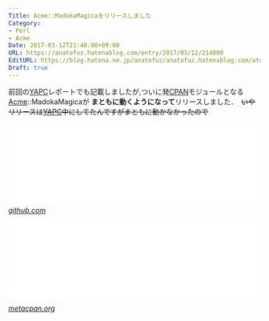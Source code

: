 ```yaml
---
Title: Acme::MadokaMagicaをリリースしました
Category:
- Perl
- Acme
Date: 2017-03-12T21:40:00+09:00
URL: https://anatofuz.hatenablog.com/entry/2017/03/12/214000
EditURL: https://blog.hatena.ne.jp/anatofuz/anatofuz.hatenablog.com/atom/entry/8599973812278688728
Draft: true
---
```


<p>前回の<a class="keyword" href="http://d.hatena.ne.jp/keyword/YAPC">YAPC</a>レポートでも記載しましたが,ついに発<a class="keyword" href="http://d.hatena.ne.jp/keyword/CPAN">CPAN</a>モジュールとなる<a class="keyword" href="http://d.hatena.ne.jp/keyword/Acme">Acme</a>::MadokaMagicaが
<strong>まともに動くようになって</strong>リリースしました．　<del>いやリリースは<a class="keyword" href="http://d.hatena.ne.jp/keyword/YAPC">YAPC</a>中にしてたんですがまともに動かなかったので</del></p>

<p><iframe src="//hatenablog-parts.com/embed?url=https%3A%2F%2Fgithub.com%2FAnaTofuZ%2Fperl-acme-MadokaMagica" title="AnaTofuZ/perl-acme-MadokaMagica" class="embed-card embed-webcard" scrolling="no" frameborder="0" style="display: block; width: 100%; height: 155px; max-width: 500px; margin: 10px 0px;"></iframe><cite class="hatena-citation"><a href="https://github.com/AnaTofuZ/perl-acme-MadokaMagica">github.com</a></cite></p>

<p><iframe src="//hatenablog-parts.com/embed?url=https%3A%2F%2Fmetacpan.org%2Fpod%2FAcme%3A%3AMadokaMagica" title="Acme::MadokaMagica - It&#39;s new $module - metacpan.org" class="embed-card embed-webcard" scrolling="no" frameborder="0" style="display: block; width: 100%; height: 155px; max-width: 500px; margin: 10px 0px;"></iframe><cite class="hatena-citation"><a href="https://metacpan.org/pod/Acme::MadokaMagica">metacpan.org</a></cite></p>
